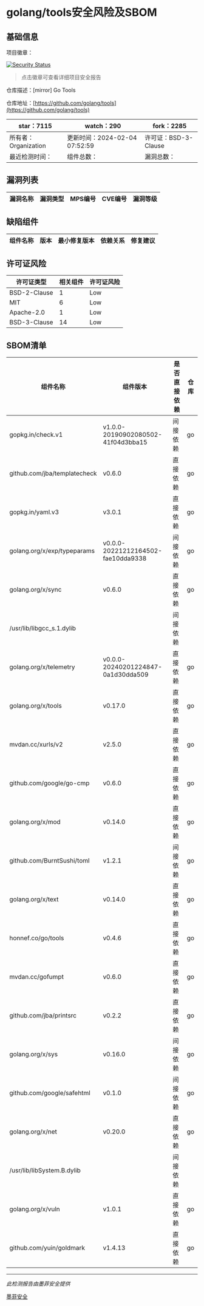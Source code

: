 # golang/tools安全风险及SBOM

## 基础信息

项目徽章：

[![Security Status](https://www.murphysec.com/platform3/v31/badge/1754210101324984320.svg)](https://www.murphysec.com/console/report/1754210101002022912/1754210101324984320)

> 点击徽章可查看详细项目安全报告

仓库描述：[mirror] Go Tools

仓库地址：[https://github.com/golang/tools](https://github.com/golang/tools)

| star：7115 | watch：290 | fork：2285 |
| ----------- | -------------- | ------------ |
| 所有者：Organization | 更新时间：2024-02-04 07:52:59 | 许可证：BSD-3-Clause |
| 最近检测时间： | 组件总数： | 漏洞总数： |




## 漏洞列表

| 漏洞名称 | 漏洞类型 | MPS编号 | CVE编号 | 漏洞等级 |
| ------- | ------ | ------- | ------ | ----- |





## 缺陷组件

| 组件名称 | 版本 | 最小修复版本 | 依赖关系 | 修复建议 |
| -------- | ---- | ------------ | -------- | -------- |





## 许可证风险

| 许可证类型 | 相关组件 | 许可证风险 |
| ---------- | -------- | ---------- |
|BSD-2-Clause|1|Low|
|MIT|6|Low|
|Apache-2.0|1|Low|
|BSD-3-Clause|14|Low|




## SBOM清单

| 组件名称 | 组件版本 | 是否直接依赖 | 仓库 |
| -------- | -------- | ------------ | ---- |
|gopkg.in/check.v1|v1.0.0-20190902080502-41f04d3bba15|间接依赖|go|
|github.com/jba/templatecheck|v0.6.0|直接依赖|go|
|gopkg.in/yaml.v3|v3.0.1|直接依赖|go|
|golang.org/x/exp/typeparams|v0.0.0-20221212164502-fae10dda9338|间接依赖|go|
|golang.org/x/sync|v0.6.0|直接依赖|go|
|/usr/lib/libgcc_s.1.dylib||间接依赖||
|golang.org/x/telemetry|v0.0.0-20240201224847-0a1d30dda509|直接依赖|go|
|golang.org/x/tools|v0.17.0|直接依赖|go|
|mvdan.cc/xurls/v2|v2.5.0|直接依赖|go|
|github.com/google/go-cmp|v0.6.0|直接依赖|go|
|golang.org/x/mod|v0.14.0|直接依赖|go|
|github.com/BurntSushi/toml|v1.2.1|间接依赖|go|
|golang.org/x/text|v0.14.0|直接依赖|go|
|honnef.co/go/tools|v0.4.6|直接依赖|go|
|mvdan.cc/gofumpt|v0.6.0|直接依赖|go|
|github.com/jba/printsrc|v0.2.2|直接依赖|go|
|golang.org/x/sys|v0.16.0|间接依赖|go|
|github.com/google/safehtml|v0.1.0|间接依赖|go|
|golang.org/x/net|v0.20.0|直接依赖|go|
|/usr/lib/libSystem.B.dylib||间接依赖||
|golang.org/x/vuln|v1.0.1|直接依赖|go|
|github.com/yuin/goldmark|v1.4.13|直接依赖|go|


------

*此检测报告由墨菲安全提供*

[墨菲安全](www.murphysec.com)